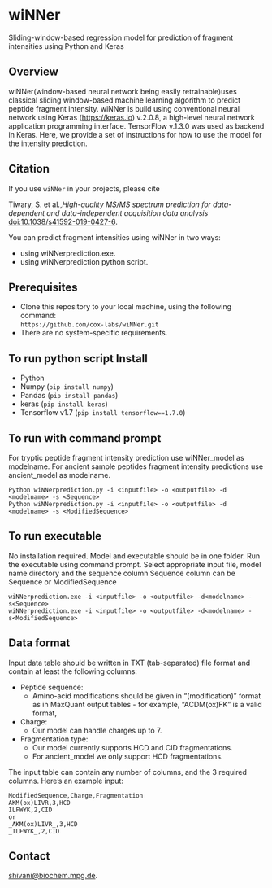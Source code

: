 # wiNNer
Sliding-window-based regression model for prediction of fragment intensities using Python and Keras 

## Overview

wiNNer(window-based neural network being easily retrainable)uses classical sliding window-based machine learning algorithm 
to predict peptide fragment intensity.
wiNNer is build using conventional neural network using  Keras (https://keras.io) v.2.0.8, a high-level neural network application programming interface. 
TensorFlow v.1.3.0 was used as backend in Keras.
Here, we provide a set of instructions for how to use the model for the intensity prediction.

Citation
--------

If you use `wiNNer` in your projects, please cite

Tiwary, S. et al.,*High-quality MS/MS spectrum prediction for data-dependent and data-independent acquisition data analysis* [doi:10.1038/s41592-019-0427-6](https://doi.org/10.1038/s41592-019-0427-6).

You can predict fragment intensities using wiNNer in two ways:

*   using wiNNerprediction.exe.
*   using wiNNerprediction python script.

## Prerequisites

*   Clone this repository to your local machine, using the following command: \
    `https://github.com/cox-labs/wiNNer.git`
*   There are no system-specific requirements.

## To run python script Install
 
*   Python 
*   Numpy (`pip install numpy`)
*   Pandas (`pip install pandas`)
*   keras (`pip install keras`)
*   Tensorflow v1.7 (`pip install tensorflow==1.7.0`)

## To run with command prompt 

For tryptic peptide fragment intensity prediction use wiNNer_model as modelname.
For ancient sample peptides fragment intensity predictions use ancient_model as modelname.

```
Python wiNNerprediction.py -i <inputfile> -o <outputfile> -d <modelname> -s <Sequence>
Python wiNNerprediction.py -i <inputfile> -o <outputfile> -d <modelname> -s <ModifiedSequence>

```

## To run executable 

No installation required.
Model and executable should be in one folder.
Run the executable using command prompt.
Select appropriate input file, model name directory and the sequence column 
Sequence column can be Sequence or ModifiedSequence  

```
wiNNerprediction.exe -i <inputfile> -o <outputfile> -d<modelname> -s<Sequence>
wiNNerprediction.exe -i <inputfile> -o <outputfile> -d<modelname> -s<ModifiedSequence>

```
## Data format

Input data table should be written in TXT (tab-separated) file format and
contain at least the following columns:

*   Peptide sequence:
    *   Amino-acid modifications should be given in “(modification)” format as in MaxQuant output tables -
        for example, “ACDM(ox)FK” is a valid format,
*   Charge:
    *   Our model can handle charges up to 7.
*   Fragmentation type:
    *   Our model currently supports HCD and CID fragmentations.
	* 	For ancient_model we only support HCD fragmentations.

The input table can contain any number of columns, and the 3 required columns.
Here’s an example input:

```
ModifiedSequence,Charge,Fragmentation
AKM(ox)LIVR,3,HCD
ILFWYK,2,CID
or
_AKM(ox)LIVR_,3,HCD
_ILFWYK_,2,CID
```


## Contact
shivani@biochem.mpg.de.